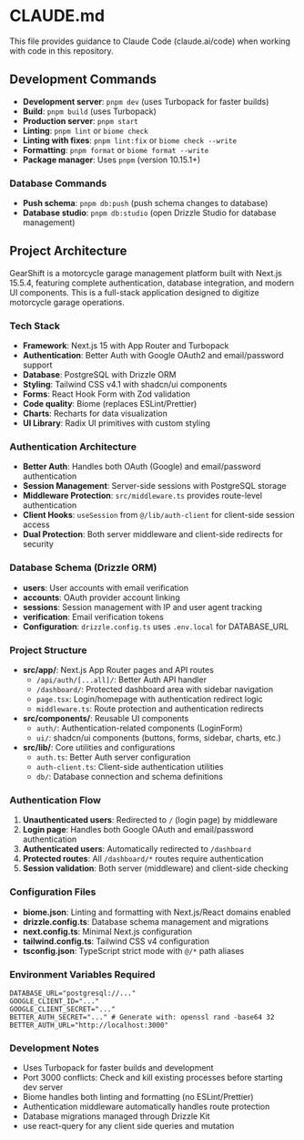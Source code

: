 # CLAUDE.md

This file provides guidance to Claude Code (claude.ai/code) when working with code in this repository.

## Development Commands

- **Development server**: `pnpm dev` (uses Turbopack for faster builds)
- **Build**: `pnpm build` (uses Turbopack)
- **Production server**: `pnpm start`
- **Linting**: `pnpm lint` or `biome check`
- **Linting with fixes**: `pnpm lint:fix` or `biome check --write`
- **Formatting**: `pnpm format` or `biome format --write`
- **Package manager**: Uses `pnpm` (version 10.15.1+)

### Database Commands

- **Push schema**: `pnpm db:push` (push schema changes to database)
- **Database studio**: `pnpm db:studio` (open Drizzle Studio for database management)

## Project Architecture

GearShift is a motorcycle garage management platform built with Next.js 15.5.4, featuring complete authentication, database integration, and modern UI components. This is a full-stack application designed to digitize motorcycle garage operations.

### Tech Stack

- **Framework**: Next.js 15 with App Router and Turbopack
- **Authentication**: Better Auth with Google OAuth2 and email/password support
- **Database**: PostgreSQL with Drizzle ORM
- **Styling**: Tailwind CSS v4.1 with shadcn/ui components
- **Forms**: React Hook Form with Zod validation
- **Code quality**: Biome (replaces ESLint/Prettier)
- **Charts**: Recharts for data visualization
- **UI Library**: Radix UI primitives with custom styling

### Authentication Architecture

- **Better Auth**: Handles both OAuth (Google) and email/password authentication
- **Session Management**: Server-side sessions with PostgreSQL storage
- **Middleware Protection**: `src/middleware.ts` provides route-level authentication
- **Client Hooks**: `useSession` from `@/lib/auth-client` for client-side session access
- **Dual Protection**: Both server middleware and client-side redirects for security

### Database Schema (Drizzle ORM)

- **users**: User accounts with email verification
- **accounts**: OAuth provider account linking
- **sessions**: Session management with IP and user agent tracking
- **verification**: Email verification tokens
- **Configuration**: `drizzle.config.ts` uses `.env.local` for DATABASE_URL

### Project Structure

- **src/app/**: Next.js App Router pages and API routes
  - `/api/auth/[...all]/`: Better Auth API handler
  - `/dashboard/`: Protected dashboard area with sidebar navigation
  - `page.tsx`: Login/homepage with authentication redirect logic
  - `middleware.ts`: Route protection and authentication redirects
- **src/components/**: Reusable UI components
  - `auth/`: Authentication-related components (LoginForm)
  - `ui/`: shadcn/ui components (buttons, forms, sidebar, charts, etc.)
- **src/lib/**: Core utilities and configurations
  - `auth.ts`: Better Auth server configuration
  - `auth-client.ts`: Client-side authentication utilities
  - `db/`: Database connection and schema definitions

### Authentication Flow

1. **Unauthenticated users**: Redirected to `/` (login page) by middleware
2. **Login page**: Handles both Google OAuth and email/password authentication
3. **Authenticated users**: Automatically redirected to `/dashboard`
4. **Protected routes**: All `/dashboard/*` routes require authentication
5. **Session validation**: Both server (middleware) and client-side checking

### Configuration Files

- **biome.json**: Linting and formatting with Next.js/React domains enabled
- **drizzle.config.ts**: Database schema management and migrations
- **next.config.ts**: Minimal Next.js configuration
- **tailwind.config.ts**: Tailwind CSS v4 configuration
- **tsconfig.json**: TypeScript strict mode with `@/*` path aliases

### Environment Variables Required

```env
DATABASE_URL="postgresql://..."
GOOGLE_CLIENT_ID="..."
GOOGLE_CLIENT_SECRET="..."
BETTER_AUTH_SECRET="..." # Generate with: openssl rand -base64 32
BETTER_AUTH_URL="http://localhost:3000"
```

### Development Notes

- Uses Turbopack for faster builds and development
- Port 3000 conflicts: Check and kill existing processes before starting dev server
- Biome handles both linting and formatting (no ESLint/Prettier)
- Authentication middleware automatically handles route protection
- Database migrations managed through Drizzle Kit
- use react-query for any client side queries and mutation